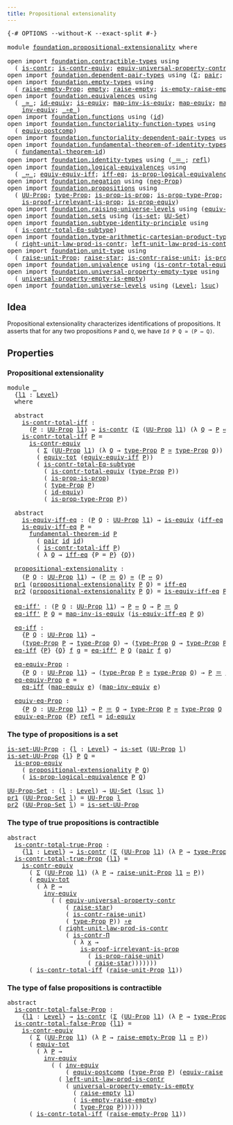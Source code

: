 ```yaml
---
title: Propositional extensionality
---
```


<pre class="Agda"><a id="54" class="Symbol">{-#</a> <a id="58" class="Keyword">OPTIONS</a> <a id="66" class="Pragma">--without-K</a> <a id="78" class="Pragma">--exact-split</a> <a id="92" class="Symbol">#-}</a>

<a id="97" class="Keyword">module</a> <a id="104" href="foundation.propositional-extensionality.html" class="Module">foundation.propositional-extensionality</a> <a id="144" class="Keyword">where</a>

<a id="151" class="Keyword">open</a> <a id="156" class="Keyword">import</a> <a id="163" href="foundation.contractible-types.html" class="Module">foundation.contractible-types</a> <a id="193" class="Keyword">using</a>
  <a id="201" class="Symbol">(</a> <a id="203" href="foundation-core.contractible-types.html#1006" class="Function">is-contr</a><a id="211" class="Symbol">;</a> <a id="213" href="foundation-core.contractible-types.html#3304" class="Function">is-contr-equiv</a><a id="227" class="Symbol">;</a> <a id="229" href="foundation.contractible-types.html#5565" class="Function">equiv-universal-property-contr</a><a id="259" class="Symbol">;</a> <a id="261" href="foundation-core.contractible-types.html#6898" class="Function">is-contr-Π</a><a id="271" class="Symbol">)</a>
<a id="273" class="Keyword">open</a> <a id="278" class="Keyword">import</a> <a id="285" href="foundation.dependent-pair-types.html" class="Module">foundation.dependent-pair-types</a> <a id="317" class="Keyword">using</a> <a id="323" class="Symbol">(</a><a id="324" href="foundation-core.dependent-pair-types.html#515" class="Record">Σ</a><a id="325" class="Symbol">;</a> <a id="327" href="foundation-core.dependent-pair-types.html#588" class="InductiveConstructor">pair</a><a id="331" class="Symbol">;</a> <a id="333" href="foundation-core.dependent-pair-types.html#605" class="Field">pr1</a><a id="336" class="Symbol">;</a> <a id="338" href="foundation-core.dependent-pair-types.html#617" class="Field">pr2</a><a id="341" class="Symbol">)</a>
<a id="343" class="Keyword">open</a> <a id="348" class="Keyword">import</a> <a id="355" href="foundation.empty-types.html" class="Module">foundation.empty-types</a> <a id="378" class="Keyword">using</a>
  <a id="386" class="Symbol">(</a> <a id="388" href="foundation.empty-types.html#3273" class="Function">raise-empty-Prop</a><a id="404" class="Symbol">;</a> <a id="406" href="foundation-core.empty-types.html#1057" class="Datatype">empty</a><a id="411" class="Symbol">;</a> <a id="413" href="foundation.empty-types.html#1462" class="Function">raise-empty</a><a id="424" class="Symbol">;</a> <a id="426" href="foundation.empty-types.html#3423" class="Function">is-empty-raise-empty</a><a id="446" class="Symbol">)</a>
<a id="448" class="Keyword">open</a> <a id="453" class="Keyword">import</a> <a id="460" href="foundation.equivalences.html" class="Module">foundation.equivalences</a> <a id="484" class="Keyword">using</a>
  <a id="492" class="Symbol">(</a> <a id="494" href="foundation-core.equivalences.html#1621" class="Function Operator">_≃_</a><a id="497" class="Symbol">;</a> <a id="499" href="foundation-core.equivalences.html#2494" class="Function">id-equiv</a><a id="507" class="Symbol">;</a> <a id="509" href="foundation-core.equivalences.html#1556" class="Function">is-equiv</a><a id="517" class="Symbol">;</a> <a id="519" href="foundation-core.equivalences.html#4187" class="Function">map-inv-is-equiv</a><a id="535" class="Symbol">;</a> <a id="537" href="foundation-core.equivalences.html#1821" class="Function">map-equiv</a><a id="546" class="Symbol">;</a> <a id="548" href="foundation-core.equivalences.html#5036" class="Function">map-inv-equiv</a><a id="561" class="Symbol">;</a>
    <a id="567" href="foundation-core.equivalences.html#5721" class="Function">inv-equiv</a><a id="576" class="Symbol">;</a> <a id="578" href="foundation-core.equivalences.html#7869" class="Function Operator">_∘e_</a><a id="582" class="Symbol">)</a>
<a id="584" class="Keyword">open</a> <a id="589" class="Keyword">import</a> <a id="596" href="foundation.functions.html" class="Module">foundation.functions</a> <a id="617" class="Keyword">using</a> <a id="623" class="Symbol">(</a><a id="624" href="foundation-core.functions.html#322" class="Function">id</a><a id="626" class="Symbol">)</a>
<a id="628" class="Keyword">open</a> <a id="633" class="Keyword">import</a> <a id="640" href="foundation.functoriality-function-types.html" class="Module">foundation.functoriality-function-types</a> <a id="680" class="Keyword">using</a>
  <a id="688" class="Symbol">(</a> <a id="690" href="foundation-core.functoriality-function-types.html#3125" class="Function">equiv-postcomp</a><a id="704" class="Symbol">)</a>
<a id="706" class="Keyword">open</a> <a id="711" class="Keyword">import</a> <a id="718" href="foundation.functoriality-dependent-pair-types.html" class="Module">foundation.functoriality-dependent-pair-types</a> <a id="764" class="Keyword">using</a> <a id="770" class="Symbol">(</a><a id="771" href="foundation-core.functoriality-dependent-pair-types.html#6817" class="Function">equiv-tot</a><a id="780" class="Symbol">)</a>
<a id="782" class="Keyword">open</a> <a id="787" class="Keyword">import</a> <a id="794" href="foundation.fundamental-theorem-of-identity-types.html" class="Module">foundation.fundamental-theorem-of-identity-types</a> <a id="843" class="Keyword">using</a>
  <a id="851" class="Symbol">(</a> <a id="853" href="foundation-core.fundamental-theorem-of-identity-types.html#1904" class="Function">fundamental-theorem-id</a><a id="875" class="Symbol">)</a>
<a id="877" class="Keyword">open</a> <a id="882" class="Keyword">import</a> <a id="889" href="foundation.identity-types.html" class="Module">foundation.identity-types</a> <a id="915" class="Keyword">using</a> <a id="921" class="Symbol">(</a><a id="922" href="foundation-core.identity-types.html#1865" class="Function Operator">_＝_</a><a id="925" class="Symbol">;</a> <a id="927" href="foundation-core.identity-types.html#1820" class="InductiveConstructor">refl</a><a id="931" class="Symbol">)</a>
<a id="933" class="Keyword">open</a> <a id="938" class="Keyword">import</a> <a id="945" href="foundation.logical-equivalences.html" class="Module">foundation.logical-equivalences</a> <a id="977" class="Keyword">using</a>
  <a id="985" class="Symbol">(</a> <a id="987" href="foundation-core.logical-equivalences.html#1038" class="Function Operator">_⇔_</a><a id="990" class="Symbol">;</a> <a id="992" href="foundation.logical-equivalences.html#1547" class="Function">equiv-equiv-iff</a><a id="1007" class="Symbol">;</a> <a id="1009" href="foundation.logical-equivalences.html#762" class="Function">iff-eq</a><a id="1015" class="Symbol">;</a> <a id="1017" href="foundation.logical-equivalences.html#1842" class="Function">is-prop-logical-equivalence</a><a id="1044" class="Symbol">)</a>
<a id="1046" class="Keyword">open</a> <a id="1051" class="Keyword">import</a> <a id="1058" href="foundation.negation.html" class="Module">foundation.negation</a> <a id="1078" class="Keyword">using</a> <a id="1084" class="Symbol">(</a><a id="1085" href="foundation.negation.html#1170" class="Function">neg-Prop</a><a id="1093" class="Symbol">)</a>
<a id="1095" class="Keyword">open</a> <a id="1100" class="Keyword">import</a> <a id="1107" href="foundation.propositions.html" class="Module">foundation.propositions</a> <a id="1131" class="Keyword">using</a>
  <a id="1139" class="Symbol">(</a> <a id="1141" href="foundation-core.propositions.html#1393" class="Function">UU-Prop</a><a id="1148" class="Symbol">;</a> <a id="1150" href="foundation-core.propositions.html#1495" class="Function">type-Prop</a><a id="1159" class="Symbol">;</a> <a id="1161" href="foundation-core.propositions.html#10911" class="Function">is-prop-is-prop</a><a id="1176" class="Symbol">;</a> <a id="1178" href="foundation-core.propositions.html#1562" class="Function">is-prop-type-Prop</a><a id="1195" class="Symbol">;</a>
    <a id="1201" href="foundation-core.propositions.html#3047" class="Function">is-proof-irrelevant-is-prop</a><a id="1228" class="Symbol">;</a> <a id="1230" href="foundation-core.propositions.html#4526" class="Function">is-prop-equiv</a><a id="1243" class="Symbol">)</a>
<a id="1245" class="Keyword">open</a> <a id="1250" class="Keyword">import</a> <a id="1257" href="foundation.raising-universe-levels.html" class="Module">foundation.raising-universe-levels</a> <a id="1292" class="Keyword">using</a> <a id="1298" class="Symbol">(</a><a id="1299" href="foundation.raising-universe-levels.html#1550" class="Function">equiv-raise</a><a id="1310" class="Symbol">)</a>
<a id="1312" class="Keyword">open</a> <a id="1317" class="Keyword">import</a> <a id="1324" href="foundation.sets.html" class="Module">foundation.sets</a> <a id="1340" class="Keyword">using</a> <a id="1346" class="Symbol">(</a><a id="1347" href="foundation-core.sets.html#1113" class="Function">is-set</a><a id="1353" class="Symbol">;</a> <a id="1355" href="foundation-core.sets.html#1190" class="Function">UU-Set</a><a id="1361" class="Symbol">)</a>
<a id="1363" class="Keyword">open</a> <a id="1368" class="Keyword">import</a> <a id="1375" href="foundation.subtype-identity-principle.html" class="Module">foundation.subtype-identity-principle</a> <a id="1413" class="Keyword">using</a>
  <a id="1421" class="Symbol">(</a> <a id="1423" href="foundation-core.subtype-identity-principle.html#1586" class="Function">is-contr-total-Eq-subtype</a><a id="1448" class="Symbol">)</a>
<a id="1450" class="Keyword">open</a> <a id="1455" class="Keyword">import</a> <a id="1462" href="foundation.type-arithmetic-cartesian-product-types.html" class="Module">foundation.type-arithmetic-cartesian-product-types</a> <a id="1513" class="Keyword">using</a>
  <a id="1521" class="Symbol">(</a> <a id="1523" href="foundation-core.type-arithmetic-cartesian-product-types.html#3207" class="Function">right-unit-law-prod-is-contr</a><a id="1551" class="Symbol">;</a> <a id="1553" href="foundation-core.type-arithmetic-cartesian-product-types.html#3416" class="Function">left-unit-law-prod-is-contr</a><a id="1580" class="Symbol">)</a>
<a id="1582" class="Keyword">open</a> <a id="1587" class="Keyword">import</a> <a id="1594" href="foundation.unit-type.html" class="Module">foundation.unit-type</a> <a id="1615" class="Keyword">using</a>
  <a id="1623" class="Symbol">(</a> <a id="1625" href="foundation.unit-type.html#3602" class="Function">raise-unit-Prop</a><a id="1640" class="Symbol">;</a> <a id="1642" href="foundation.unit-type.html#1788" class="Function">raise-star</a><a id="1652" class="Symbol">;</a> <a id="1654" href="foundation.unit-type.html#3287" class="Function">is-contr-raise-unit</a><a id="1673" class="Symbol">;</a> <a id="1675" href="foundation.unit-type.html#3455" class="Function">is-prop-raise-unit</a><a id="1693" class="Symbol">)</a>
<a id="1695" class="Keyword">open</a> <a id="1700" class="Keyword">import</a> <a id="1707" href="foundation.univalence.html" class="Module">foundation.univalence</a> <a id="1729" class="Keyword">using</a> <a id="1735" class="Symbol">(</a><a id="1736" href="foundation.univalence.html#1546" class="Function">is-contr-total-equiv</a><a id="1756" class="Symbol">)</a>
<a id="1758" class="Keyword">open</a> <a id="1763" class="Keyword">import</a> <a id="1770" href="foundation.universal-property-empty-type.html" class="Module">foundation.universal-property-empty-type</a> <a id="1811" class="Keyword">using</a>
  <a id="1819" class="Symbol">(</a> <a id="1821" href="foundation.universal-property-empty-type.html#2007" class="Function">universal-property-empty-is-empty</a><a id="1854" class="Symbol">)</a>
<a id="1856" class="Keyword">open</a> <a id="1861" class="Keyword">import</a> <a id="1868" href="foundation.universe-levels.html" class="Module">foundation.universe-levels</a> <a id="1895" class="Keyword">using</a> <a id="1901" class="Symbol">(</a><a id="1902" href="Agda.Primitive.html#597" class="Postulate">Level</a><a id="1907" class="Symbol">;</a> <a id="1909" href="Agda.Primitive.html#780" class="Primitive">lsuc</a><a id="1913" class="Symbol">)</a>
</pre>
## Idea

Propositional extensionality characterizes identifications of propositions. It asserts that for any two propositions `P` and `Q`, we have `Id P Q ≃ (P ⇔ Q)`.

## Properties

### Propositional extensionality

<pre class="Agda"><a id="2145" class="Keyword">module</a> <a id="2152" href="foundation.propositional-extensionality.html#2152" class="Module">_</a>
  <a id="2156" class="Symbol">{</a><a id="2157" href="foundation.propositional-extensionality.html#2157" class="Bound">l1</a> <a id="2160" class="Symbol">:</a> <a id="2162" href="Agda.Primitive.html#597" class="Postulate">Level</a><a id="2167" class="Symbol">}</a>
  <a id="2171" class="Keyword">where</a>
  
  <a id="2182" class="Keyword">abstract</a>
    <a id="2195" href="foundation.propositional-extensionality.html#2195" class="Function">is-contr-total-iff</a> <a id="2214" class="Symbol">:</a>
      <a id="2222" class="Symbol">(</a><a id="2223" href="foundation.propositional-extensionality.html#2223" class="Bound">P</a> <a id="2225" class="Symbol">:</a> <a id="2227" href="foundation-core.propositions.html#1393" class="Function">UU-Prop</a> <a id="2235" href="foundation.propositional-extensionality.html#2157" class="Bound">l1</a><a id="2237" class="Symbol">)</a> <a id="2239" class="Symbol">→</a> <a id="2241" href="foundation-core.contractible-types.html#1006" class="Function">is-contr</a> <a id="2250" class="Symbol">(</a><a id="2251" href="foundation-core.dependent-pair-types.html#515" class="Record">Σ</a> <a id="2253" class="Symbol">(</a><a id="2254" href="foundation-core.propositions.html#1393" class="Function">UU-Prop</a> <a id="2262" href="foundation.propositional-extensionality.html#2157" class="Bound">l1</a><a id="2264" class="Symbol">)</a> <a id="2266" class="Symbol">(λ</a> <a id="2269" href="foundation.propositional-extensionality.html#2269" class="Bound">Q</a> <a id="2271" class="Symbol">→</a> <a id="2273" href="foundation.propositional-extensionality.html#2223" class="Bound">P</a> <a id="2275" href="foundation-core.logical-equivalences.html#1038" class="Function Operator">⇔</a> <a id="2277" href="foundation.propositional-extensionality.html#2269" class="Bound">Q</a><a id="2278" class="Symbol">))</a>
    <a id="2285" href="foundation.propositional-extensionality.html#2195" class="Function">is-contr-total-iff</a> <a id="2304" href="foundation.propositional-extensionality.html#2304" class="Bound">P</a> <a id="2306" class="Symbol">=</a>
      <a id="2314" href="foundation-core.contractible-types.html#3304" class="Function">is-contr-equiv</a>
        <a id="2337" class="Symbol">(</a> <a id="2339" href="foundation-core.dependent-pair-types.html#515" class="Record">Σ</a> <a id="2341" class="Symbol">(</a><a id="2342" href="foundation-core.propositions.html#1393" class="Function">UU-Prop</a> <a id="2350" href="foundation.propositional-extensionality.html#2157" class="Bound">l1</a><a id="2352" class="Symbol">)</a> <a id="2354" class="Symbol">(λ</a> <a id="2357" href="foundation.propositional-extensionality.html#2357" class="Bound">Q</a> <a id="2359" class="Symbol">→</a> <a id="2361" href="foundation-core.propositions.html#1495" class="Function">type-Prop</a> <a id="2371" href="foundation.propositional-extensionality.html#2304" class="Bound">P</a> <a id="2373" href="foundation-core.equivalences.html#1621" class="Function Operator">≃</a> <a id="2375" href="foundation-core.propositions.html#1495" class="Function">type-Prop</a> <a id="2385" href="foundation.propositional-extensionality.html#2357" class="Bound">Q</a><a id="2386" class="Symbol">))</a>
        <a id="2397" class="Symbol">(</a> <a id="2399" href="foundation-core.functoriality-dependent-pair-types.html#6817" class="Function">equiv-tot</a> <a id="2409" class="Symbol">(</a><a id="2410" href="foundation.logical-equivalences.html#1547" class="Function">equiv-equiv-iff</a> <a id="2426" href="foundation.propositional-extensionality.html#2304" class="Bound">P</a><a id="2427" class="Symbol">))</a>
        <a id="2438" class="Symbol">(</a> <a id="2440" href="foundation-core.subtype-identity-principle.html#1586" class="Function">is-contr-total-Eq-subtype</a>
          <a id="2476" class="Symbol">(</a> <a id="2478" href="foundation.univalence.html#1546" class="Function">is-contr-total-equiv</a> <a id="2499" class="Symbol">(</a><a id="2500" href="foundation-core.propositions.html#1495" class="Function">type-Prop</a> <a id="2510" href="foundation.propositional-extensionality.html#2304" class="Bound">P</a><a id="2511" class="Symbol">))</a>
          <a id="2524" class="Symbol">(</a> <a id="2526" href="foundation-core.propositions.html#10911" class="Function">is-prop-is-prop</a><a id="2541" class="Symbol">)</a>
          <a id="2553" class="Symbol">(</a> <a id="2555" href="foundation-core.propositions.html#1495" class="Function">type-Prop</a> <a id="2565" href="foundation.propositional-extensionality.html#2304" class="Bound">P</a><a id="2566" class="Symbol">)</a>
          <a id="2578" class="Symbol">(</a> <a id="2580" href="foundation-core.equivalences.html#2494" class="Function">id-equiv</a><a id="2588" class="Symbol">)</a>
          <a id="2600" class="Symbol">(</a> <a id="2602" href="foundation-core.propositions.html#1562" class="Function">is-prop-type-Prop</a> <a id="2620" href="foundation.propositional-extensionality.html#2304" class="Bound">P</a><a id="2621" class="Symbol">))</a>

  <a id="2627" class="Keyword">abstract</a>
    <a id="2640" href="foundation.propositional-extensionality.html#2640" class="Function">is-equiv-iff-eq</a> <a id="2656" class="Symbol">:</a> <a id="2658" class="Symbol">(</a><a id="2659" href="foundation.propositional-extensionality.html#2659" class="Bound">P</a> <a id="2661" href="foundation.propositional-extensionality.html#2661" class="Bound">Q</a> <a id="2663" class="Symbol">:</a> <a id="2665" href="foundation-core.propositions.html#1393" class="Function">UU-Prop</a> <a id="2673" href="foundation.propositional-extensionality.html#2157" class="Bound">l1</a><a id="2675" class="Symbol">)</a> <a id="2677" class="Symbol">→</a> <a id="2679" href="foundation-core.equivalences.html#1556" class="Function">is-equiv</a> <a id="2688" class="Symbol">(</a><a id="2689" href="foundation.logical-equivalences.html#762" class="Function">iff-eq</a> <a id="2696" class="Symbol">{</a><a id="2697" href="foundation.propositional-extensionality.html#2157" class="Bound">l1</a><a id="2699" class="Symbol">}</a> <a id="2701" class="Symbol">{</a><a id="2702" href="foundation.propositional-extensionality.html#2659" class="Bound">P</a><a id="2703" class="Symbol">}</a> <a id="2705" class="Symbol">{</a><a id="2706" href="foundation.propositional-extensionality.html#2661" class="Bound">Q</a><a id="2707" class="Symbol">})</a>
    <a id="2714" href="foundation.propositional-extensionality.html#2640" class="Function">is-equiv-iff-eq</a> <a id="2730" href="foundation.propositional-extensionality.html#2730" class="Bound">P</a> <a id="2732" class="Symbol">=</a>
      <a id="2740" href="foundation-core.fundamental-theorem-of-identity-types.html#1904" class="Function">fundamental-theorem-id</a> <a id="2763" href="foundation.propositional-extensionality.html#2730" class="Bound">P</a>
        <a id="2773" class="Symbol">(</a> <a id="2775" href="foundation-core.dependent-pair-types.html#588" class="InductiveConstructor">pair</a> <a id="2780" href="foundation-core.functions.html#322" class="Function">id</a> <a id="2783" href="foundation-core.functions.html#322" class="Function">id</a><a id="2785" class="Symbol">)</a>
        <a id="2795" class="Symbol">(</a> <a id="2797" href="foundation.propositional-extensionality.html#2195" class="Function">is-contr-total-iff</a> <a id="2816" href="foundation.propositional-extensionality.html#2730" class="Bound">P</a><a id="2817" class="Symbol">)</a>
        <a id="2827" class="Symbol">(</a> <a id="2829" class="Symbol">λ</a> <a id="2831" href="foundation.propositional-extensionality.html#2831" class="Bound">Q</a> <a id="2833" class="Symbol">→</a> <a id="2835" href="foundation.logical-equivalences.html#762" class="Function">iff-eq</a> <a id="2842" class="Symbol">{</a><a id="2843" class="Argument">P</a> <a id="2845" class="Symbol">=</a> <a id="2847" href="foundation.propositional-extensionality.html#2730" class="Bound">P</a><a id="2848" class="Symbol">}</a> <a id="2850" class="Symbol">{</a><a id="2851" href="foundation.propositional-extensionality.html#2831" class="Bound">Q</a><a id="2852" class="Symbol">})</a>

  <a id="2858" href="foundation.propositional-extensionality.html#2858" class="Function">propositional-extensionality</a> <a id="2887" class="Symbol">:</a>
    <a id="2893" class="Symbol">(</a><a id="2894" href="foundation.propositional-extensionality.html#2894" class="Bound">P</a> <a id="2896" href="foundation.propositional-extensionality.html#2896" class="Bound">Q</a> <a id="2898" class="Symbol">:</a> <a id="2900" href="foundation-core.propositions.html#1393" class="Function">UU-Prop</a> <a id="2908" href="foundation.propositional-extensionality.html#2157" class="Bound">l1</a><a id="2910" class="Symbol">)</a> <a id="2912" class="Symbol">→</a> <a id="2914" class="Symbol">(</a><a id="2915" href="foundation.propositional-extensionality.html#2894" class="Bound">P</a> <a id="2917" href="foundation-core.identity-types.html#1865" class="Function Operator">＝</a> <a id="2919" href="foundation.propositional-extensionality.html#2896" class="Bound">Q</a><a id="2920" class="Symbol">)</a> <a id="2922" href="foundation-core.equivalences.html#1621" class="Function Operator">≃</a> <a id="2924" class="Symbol">(</a><a id="2925" href="foundation.propositional-extensionality.html#2894" class="Bound">P</a> <a id="2927" href="foundation-core.logical-equivalences.html#1038" class="Function Operator">⇔</a> <a id="2929" href="foundation.propositional-extensionality.html#2896" class="Bound">Q</a><a id="2930" class="Symbol">)</a>
  <a id="2934" href="foundation-core.dependent-pair-types.html#605" class="Field">pr1</a> <a id="2938" class="Symbol">(</a><a id="2939" href="foundation.propositional-extensionality.html#2858" class="Function">propositional-extensionality</a> <a id="2968" href="foundation.propositional-extensionality.html#2968" class="Bound">P</a> <a id="2970" href="foundation.propositional-extensionality.html#2970" class="Bound">Q</a><a id="2971" class="Symbol">)</a> <a id="2973" class="Symbol">=</a> <a id="2975" href="foundation.logical-equivalences.html#762" class="Function">iff-eq</a>
  <a id="2984" href="foundation-core.dependent-pair-types.html#617" class="Field">pr2</a> <a id="2988" class="Symbol">(</a><a id="2989" href="foundation.propositional-extensionality.html#2858" class="Function">propositional-extensionality</a> <a id="3018" href="foundation.propositional-extensionality.html#3018" class="Bound">P</a> <a id="3020" href="foundation.propositional-extensionality.html#3020" class="Bound">Q</a><a id="3021" class="Symbol">)</a> <a id="3023" class="Symbol">=</a> <a id="3025" href="foundation.propositional-extensionality.html#2640" class="Function">is-equiv-iff-eq</a> <a id="3041" href="foundation.propositional-extensionality.html#3018" class="Bound">P</a> <a id="3043" href="foundation.propositional-extensionality.html#3020" class="Bound">Q</a>

  <a id="3048" href="foundation.propositional-extensionality.html#3048" class="Function">eq-iff&#39;</a> <a id="3056" class="Symbol">:</a> <a id="3058" class="Symbol">(</a><a id="3059" href="foundation.propositional-extensionality.html#3059" class="Bound">P</a> <a id="3061" href="foundation.propositional-extensionality.html#3061" class="Bound">Q</a> <a id="3063" class="Symbol">:</a> <a id="3065" href="foundation-core.propositions.html#1393" class="Function">UU-Prop</a> <a id="3073" href="foundation.propositional-extensionality.html#2157" class="Bound">l1</a><a id="3075" class="Symbol">)</a> <a id="3077" class="Symbol">→</a> <a id="3079" href="foundation.propositional-extensionality.html#3059" class="Bound">P</a> <a id="3081" href="foundation-core.logical-equivalences.html#1038" class="Function Operator">⇔</a> <a id="3083" href="foundation.propositional-extensionality.html#3061" class="Bound">Q</a> <a id="3085" class="Symbol">→</a> <a id="3087" href="foundation.propositional-extensionality.html#3059" class="Bound">P</a> <a id="3089" href="foundation-core.identity-types.html#1865" class="Function Operator">＝</a> <a id="3091" href="foundation.propositional-extensionality.html#3061" class="Bound">Q</a>
  <a id="3095" href="foundation.propositional-extensionality.html#3048" class="Function">eq-iff&#39;</a> <a id="3103" href="foundation.propositional-extensionality.html#3103" class="Bound">P</a> <a id="3105" href="foundation.propositional-extensionality.html#3105" class="Bound">Q</a> <a id="3107" class="Symbol">=</a> <a id="3109" href="foundation-core.equivalences.html#4187" class="Function">map-inv-is-equiv</a> <a id="3126" class="Symbol">(</a><a id="3127" href="foundation.propositional-extensionality.html#2640" class="Function">is-equiv-iff-eq</a> <a id="3143" href="foundation.propositional-extensionality.html#3103" class="Bound">P</a> <a id="3145" href="foundation.propositional-extensionality.html#3105" class="Bound">Q</a><a id="3146" class="Symbol">)</a>

  <a id="3151" href="foundation.propositional-extensionality.html#3151" class="Function">eq-iff</a> <a id="3158" class="Symbol">:</a>
    <a id="3164" class="Symbol">{</a><a id="3165" href="foundation.propositional-extensionality.html#3165" class="Bound">P</a> <a id="3167" href="foundation.propositional-extensionality.html#3167" class="Bound">Q</a> <a id="3169" class="Symbol">:</a> <a id="3171" href="foundation-core.propositions.html#1393" class="Function">UU-Prop</a> <a id="3179" href="foundation.propositional-extensionality.html#2157" class="Bound">l1</a><a id="3181" class="Symbol">}</a> <a id="3183" class="Symbol">→</a>
    <a id="3189" class="Symbol">(</a><a id="3190" href="foundation-core.propositions.html#1495" class="Function">type-Prop</a> <a id="3200" href="foundation.propositional-extensionality.html#3165" class="Bound">P</a> <a id="3202" class="Symbol">→</a> <a id="3204" href="foundation-core.propositions.html#1495" class="Function">type-Prop</a> <a id="3214" href="foundation.propositional-extensionality.html#3167" class="Bound">Q</a><a id="3215" class="Symbol">)</a> <a id="3217" class="Symbol">→</a> <a id="3219" class="Symbol">(</a><a id="3220" href="foundation-core.propositions.html#1495" class="Function">type-Prop</a> <a id="3230" href="foundation.propositional-extensionality.html#3167" class="Bound">Q</a> <a id="3232" class="Symbol">→</a> <a id="3234" href="foundation-core.propositions.html#1495" class="Function">type-Prop</a> <a id="3244" href="foundation.propositional-extensionality.html#3165" class="Bound">P</a><a id="3245" class="Symbol">)</a> <a id="3247" class="Symbol">→</a> <a id="3249" href="foundation.propositional-extensionality.html#3165" class="Bound">P</a> <a id="3251" href="foundation-core.identity-types.html#1865" class="Function Operator">＝</a> <a id="3253" href="foundation.propositional-extensionality.html#3167" class="Bound">Q</a>
  <a id="3257" href="foundation.propositional-extensionality.html#3151" class="Function">eq-iff</a> <a id="3264" class="Symbol">{</a><a id="3265" href="foundation.propositional-extensionality.html#3265" class="Bound">P</a><a id="3266" class="Symbol">}</a> <a id="3268" class="Symbol">{</a><a id="3269" href="foundation.propositional-extensionality.html#3269" class="Bound">Q</a><a id="3270" class="Symbol">}</a> <a id="3272" href="foundation.propositional-extensionality.html#3272" class="Bound">f</a> <a id="3274" href="foundation.propositional-extensionality.html#3274" class="Bound">g</a> <a id="3276" class="Symbol">=</a> <a id="3278" href="foundation.propositional-extensionality.html#3048" class="Function">eq-iff&#39;</a> <a id="3286" href="foundation.propositional-extensionality.html#3265" class="Bound">P</a> <a id="3288" href="foundation.propositional-extensionality.html#3269" class="Bound">Q</a> <a id="3290" class="Symbol">(</a><a id="3291" href="foundation-core.dependent-pair-types.html#588" class="InductiveConstructor">pair</a> <a id="3296" href="foundation.propositional-extensionality.html#3272" class="Bound">f</a> <a id="3298" href="foundation.propositional-extensionality.html#3274" class="Bound">g</a><a id="3299" class="Symbol">)</a>

  <a id="3304" href="foundation.propositional-extensionality.html#3304" class="Function">eq-equiv-Prop</a> <a id="3318" class="Symbol">:</a>
    <a id="3324" class="Symbol">{</a><a id="3325" href="foundation.propositional-extensionality.html#3325" class="Bound">P</a> <a id="3327" href="foundation.propositional-extensionality.html#3327" class="Bound">Q</a> <a id="3329" class="Symbol">:</a> <a id="3331" href="foundation-core.propositions.html#1393" class="Function">UU-Prop</a> <a id="3339" href="foundation.propositional-extensionality.html#2157" class="Bound">l1</a><a id="3341" class="Symbol">}</a> <a id="3343" class="Symbol">→</a> <a id="3345" class="Symbol">(</a><a id="3346" href="foundation-core.propositions.html#1495" class="Function">type-Prop</a> <a id="3356" href="foundation.propositional-extensionality.html#3325" class="Bound">P</a> <a id="3358" href="foundation-core.equivalences.html#1621" class="Function Operator">≃</a> <a id="3360" href="foundation-core.propositions.html#1495" class="Function">type-Prop</a> <a id="3370" href="foundation.propositional-extensionality.html#3327" class="Bound">Q</a><a id="3371" class="Symbol">)</a> <a id="3373" class="Symbol">→</a> <a id="3375" href="foundation.propositional-extensionality.html#3325" class="Bound">P</a> <a id="3377" href="foundation-core.identity-types.html#1865" class="Function Operator">＝</a> <a id="3379" href="foundation.propositional-extensionality.html#3327" class="Bound">Q</a>
  <a id="3383" href="foundation.propositional-extensionality.html#3304" class="Function">eq-equiv-Prop</a> <a id="3397" href="foundation.propositional-extensionality.html#3397" class="Bound">e</a> <a id="3399" class="Symbol">=</a>
    <a id="3405" href="foundation.propositional-extensionality.html#3151" class="Function">eq-iff</a> <a id="3412" class="Symbol">(</a><a id="3413" href="foundation-core.equivalences.html#1821" class="Function">map-equiv</a> <a id="3423" href="foundation.propositional-extensionality.html#3397" class="Bound">e</a><a id="3424" class="Symbol">)</a> <a id="3426" class="Symbol">(</a><a id="3427" href="foundation-core.equivalences.html#5036" class="Function">map-inv-equiv</a> <a id="3441" href="foundation.propositional-extensionality.html#3397" class="Bound">e</a><a id="3442" class="Symbol">)</a>

  <a id="3447" href="foundation.propositional-extensionality.html#3447" class="Function">equiv-eq-Prop</a> <a id="3461" class="Symbol">:</a>
    <a id="3467" class="Symbol">{</a><a id="3468" href="foundation.propositional-extensionality.html#3468" class="Bound">P</a> <a id="3470" href="foundation.propositional-extensionality.html#3470" class="Bound">Q</a> <a id="3472" class="Symbol">:</a> <a id="3474" href="foundation-core.propositions.html#1393" class="Function">UU-Prop</a> <a id="3482" href="foundation.propositional-extensionality.html#2157" class="Bound">l1</a><a id="3484" class="Symbol">}</a> <a id="3486" class="Symbol">→</a> <a id="3488" href="foundation.propositional-extensionality.html#3468" class="Bound">P</a> <a id="3490" href="foundation-core.identity-types.html#1865" class="Function Operator">＝</a> <a id="3492" href="foundation.propositional-extensionality.html#3470" class="Bound">Q</a> <a id="3494" class="Symbol">→</a> <a id="3496" href="foundation-core.propositions.html#1495" class="Function">type-Prop</a> <a id="3506" href="foundation.propositional-extensionality.html#3468" class="Bound">P</a> <a id="3508" href="foundation-core.equivalences.html#1621" class="Function Operator">≃</a> <a id="3510" href="foundation-core.propositions.html#1495" class="Function">type-Prop</a> <a id="3520" href="foundation.propositional-extensionality.html#3470" class="Bound">Q</a>
  <a id="3524" href="foundation.propositional-extensionality.html#3447" class="Function">equiv-eq-Prop</a> <a id="3538" class="Symbol">{</a><a id="3539" href="foundation.propositional-extensionality.html#3539" class="Bound">P</a><a id="3540" class="Symbol">}</a> <a id="3542" href="foundation-core.identity-types.html#1820" class="InductiveConstructor">refl</a> <a id="3547" class="Symbol">=</a> <a id="3549" href="foundation-core.equivalences.html#2494" class="Function">id-equiv</a>
</pre>
### The type of propositions is a set

<pre class="Agda"><a id="is-set-UU-Prop"></a><a id="3610" href="foundation.propositional-extensionality.html#3610" class="Function">is-set-UU-Prop</a> <a id="3625" class="Symbol">:</a> <a id="3627" class="Symbol">{</a><a id="3628" href="foundation.propositional-extensionality.html#3628" class="Bound">l</a> <a id="3630" class="Symbol">:</a> <a id="3632" href="Agda.Primitive.html#597" class="Postulate">Level</a><a id="3637" class="Symbol">}</a> <a id="3639" class="Symbol">→</a> <a id="3641" href="foundation-core.sets.html#1113" class="Function">is-set</a> <a id="3648" class="Symbol">(</a><a id="3649" href="foundation-core.propositions.html#1393" class="Function">UU-Prop</a> <a id="3657" href="foundation.propositional-extensionality.html#3628" class="Bound">l</a><a id="3658" class="Symbol">)</a>
<a id="3660" href="foundation.propositional-extensionality.html#3610" class="Function">is-set-UU-Prop</a> <a id="3675" class="Symbol">{</a><a id="3676" href="foundation.propositional-extensionality.html#3676" class="Bound">l</a><a id="3677" class="Symbol">}</a> <a id="3679" href="foundation.propositional-extensionality.html#3679" class="Bound">P</a> <a id="3681" href="foundation.propositional-extensionality.html#3681" class="Bound">Q</a> <a id="3683" class="Symbol">=</a>
  <a id="3687" href="foundation-core.propositions.html#4526" class="Function">is-prop-equiv</a>
    <a id="3705" class="Symbol">(</a> <a id="3707" href="foundation.propositional-extensionality.html#2858" class="Function">propositional-extensionality</a> <a id="3736" href="foundation.propositional-extensionality.html#3679" class="Bound">P</a> <a id="3738" href="foundation.propositional-extensionality.html#3681" class="Bound">Q</a><a id="3739" class="Symbol">)</a>
    <a id="3745" class="Symbol">(</a> <a id="3747" href="foundation.logical-equivalences.html#1842" class="Function">is-prop-logical-equivalence</a> <a id="3775" href="foundation.propositional-extensionality.html#3679" class="Bound">P</a> <a id="3777" href="foundation.propositional-extensionality.html#3681" class="Bound">Q</a><a id="3778" class="Symbol">)</a>

<a id="UU-Prop-Set"></a><a id="3781" href="foundation.propositional-extensionality.html#3781" class="Function">UU-Prop-Set</a> <a id="3793" class="Symbol">:</a> <a id="3795" class="Symbol">(</a><a id="3796" href="foundation.propositional-extensionality.html#3796" class="Bound">l</a> <a id="3798" class="Symbol">:</a> <a id="3800" href="Agda.Primitive.html#597" class="Postulate">Level</a><a id="3805" class="Symbol">)</a> <a id="3807" class="Symbol">→</a> <a id="3809" href="foundation-core.sets.html#1190" class="Function">UU-Set</a> <a id="3816" class="Symbol">(</a><a id="3817" href="Agda.Primitive.html#780" class="Primitive">lsuc</a> <a id="3822" href="foundation.propositional-extensionality.html#3796" class="Bound">l</a><a id="3823" class="Symbol">)</a>
<a id="3825" href="foundation-core.dependent-pair-types.html#605" class="Field">pr1</a> <a id="3829" class="Symbol">(</a><a id="3830" href="foundation.propositional-extensionality.html#3781" class="Function">UU-Prop-Set</a> <a id="3842" href="foundation.propositional-extensionality.html#3842" class="Bound">l</a><a id="3843" class="Symbol">)</a> <a id="3845" class="Symbol">=</a> <a id="3847" href="foundation-core.propositions.html#1393" class="Function">UU-Prop</a> <a id="3855" href="foundation.propositional-extensionality.html#3842" class="Bound">l</a>
<a id="3857" href="foundation-core.dependent-pair-types.html#617" class="Field">pr2</a> <a id="3861" class="Symbol">(</a><a id="3862" href="foundation.propositional-extensionality.html#3781" class="Function">UU-Prop-Set</a> <a id="3874" href="foundation.propositional-extensionality.html#3874" class="Bound">l</a><a id="3875" class="Symbol">)</a> <a id="3877" class="Symbol">=</a> <a id="3879" href="foundation.propositional-extensionality.html#3610" class="Function">is-set-UU-Prop</a>
</pre>
### The type of true propositions is contractible

<pre class="Agda"><a id="3958" class="Keyword">abstract</a>
  <a id="is-contr-total-true-Prop"></a><a id="3969" href="foundation.propositional-extensionality.html#3969" class="Function">is-contr-total-true-Prop</a> <a id="3994" class="Symbol">:</a>
    <a id="4000" class="Symbol">{</a><a id="4001" href="foundation.propositional-extensionality.html#4001" class="Bound">l1</a> <a id="4004" class="Symbol">:</a> <a id="4006" href="Agda.Primitive.html#597" class="Postulate">Level</a><a id="4011" class="Symbol">}</a> <a id="4013" class="Symbol">→</a> <a id="4015" href="foundation-core.contractible-types.html#1006" class="Function">is-contr</a> <a id="4024" class="Symbol">(</a><a id="4025" href="foundation-core.dependent-pair-types.html#515" class="Record">Σ</a> <a id="4027" class="Symbol">(</a><a id="4028" href="foundation-core.propositions.html#1393" class="Function">UU-Prop</a> <a id="4036" href="foundation.propositional-extensionality.html#4001" class="Bound">l1</a><a id="4038" class="Symbol">)</a> <a id="4040" class="Symbol">(λ</a> <a id="4043" href="foundation.propositional-extensionality.html#4043" class="Bound">P</a> <a id="4045" class="Symbol">→</a> <a id="4047" href="foundation-core.propositions.html#1495" class="Function">type-Prop</a> <a id="4057" href="foundation.propositional-extensionality.html#4043" class="Bound">P</a><a id="4058" class="Symbol">))</a>
  <a id="4063" href="foundation.propositional-extensionality.html#3969" class="Function">is-contr-total-true-Prop</a> <a id="4088" class="Symbol">{</a><a id="4089" href="foundation.propositional-extensionality.html#4089" class="Bound">l1</a><a id="4091" class="Symbol">}</a> <a id="4093" class="Symbol">=</a>
    <a id="4099" href="foundation-core.contractible-types.html#3304" class="Function">is-contr-equiv</a>
      <a id="4120" class="Symbol">(</a> <a id="4122" href="foundation-core.dependent-pair-types.html#515" class="Record">Σ</a> <a id="4124" class="Symbol">(</a><a id="4125" href="foundation-core.propositions.html#1393" class="Function">UU-Prop</a> <a id="4133" href="foundation.propositional-extensionality.html#4089" class="Bound">l1</a><a id="4135" class="Symbol">)</a> <a id="4137" class="Symbol">(λ</a> <a id="4140" href="foundation.propositional-extensionality.html#4140" class="Bound">P</a> <a id="4142" class="Symbol">→</a> <a id="4144" href="foundation.unit-type.html#3602" class="Function">raise-unit-Prop</a> <a id="4160" href="foundation.propositional-extensionality.html#4089" class="Bound">l1</a> <a id="4163" href="foundation-core.logical-equivalences.html#1038" class="Function Operator">⇔</a> <a id="4165" href="foundation.propositional-extensionality.html#4140" class="Bound">P</a><a id="4166" class="Symbol">))</a>
      <a id="4175" class="Symbol">(</a> <a id="4177" href="foundation-core.functoriality-dependent-pair-types.html#6817" class="Function">equiv-tot</a>
        <a id="4195" class="Symbol">(</a> <a id="4197" class="Symbol">λ</a> <a id="4199" href="foundation.propositional-extensionality.html#4199" class="Bound">P</a> <a id="4201" class="Symbol">→</a>
          <a id="4213" href="foundation-core.equivalences.html#5721" class="Function">inv-equiv</a>
            <a id="4235" class="Symbol">(</a> <a id="4237" class="Symbol">(</a> <a id="4239" href="foundation.contractible-types.html#5565" class="Function">equiv-universal-property-contr</a>
                <a id="4286" class="Symbol">(</a> <a id="4288" href="foundation.unit-type.html#1788" class="Function">raise-star</a><a id="4298" class="Symbol">)</a>
                <a id="4316" class="Symbol">(</a> <a id="4318" href="foundation.unit-type.html#3287" class="Function">is-contr-raise-unit</a><a id="4337" class="Symbol">)</a>
                <a id="4355" class="Symbol">(</a> <a id="4357" href="foundation-core.propositions.html#1495" class="Function">type-Prop</a> <a id="4367" href="foundation.propositional-extensionality.html#4199" class="Bound">P</a><a id="4368" class="Symbol">))</a> <a id="4371" href="foundation-core.equivalences.html#7869" class="Function Operator">∘e</a>
              <a id="4388" class="Symbol">(</a> <a id="4390" href="foundation-core.type-arithmetic-cartesian-product-types.html#3207" class="Function">right-unit-law-prod-is-contr</a>
                <a id="4435" class="Symbol">(</a> <a id="4437" href="foundation-core.contractible-types.html#6898" class="Function">is-contr-Π</a>
                  <a id="4466" class="Symbol">(</a> <a id="4468" class="Symbol">λ</a> <a id="4470" href="foundation.propositional-extensionality.html#4470" class="Bound">x</a> <a id="4472" class="Symbol">→</a>
                    <a id="4494" href="foundation-core.propositions.html#3047" class="Function">is-proof-irrelevant-is-prop</a>
                      <a id="4544" class="Symbol">(</a> <a id="4546" href="foundation.unit-type.html#3455" class="Function">is-prop-raise-unit</a><a id="4564" class="Symbol">)</a>
                      <a id="4588" class="Symbol">(</a> <a id="4590" href="foundation.unit-type.html#1788" class="Function">raise-star</a><a id="4600" class="Symbol">)))))))</a>
      <a id="4614" class="Symbol">(</a> <a id="4616" href="foundation.propositional-extensionality.html#2195" class="Function">is-contr-total-iff</a> <a id="4635" class="Symbol">(</a><a id="4636" href="foundation.unit-type.html#3602" class="Function">raise-unit-Prop</a> <a id="4652" href="foundation.propositional-extensionality.html#4089" class="Bound">l1</a><a id="4654" class="Symbol">))</a>
</pre>
### The type of false propositions is contractible

<pre class="Agda"><a id="4722" class="Keyword">abstract</a>
  <a id="is-contr-total-false-Prop"></a><a id="4733" href="foundation.propositional-extensionality.html#4733" class="Function">is-contr-total-false-Prop</a> <a id="4759" class="Symbol">:</a>
    <a id="4765" class="Symbol">{</a><a id="4766" href="foundation.propositional-extensionality.html#4766" class="Bound">l1</a> <a id="4769" class="Symbol">:</a> <a id="4771" href="Agda.Primitive.html#597" class="Postulate">Level</a><a id="4776" class="Symbol">}</a> <a id="4778" class="Symbol">→</a> <a id="4780" href="foundation-core.contractible-types.html#1006" class="Function">is-contr</a> <a id="4789" class="Symbol">(</a><a id="4790" href="foundation-core.dependent-pair-types.html#515" class="Record">Σ</a> <a id="4792" class="Symbol">(</a><a id="4793" href="foundation-core.propositions.html#1393" class="Function">UU-Prop</a> <a id="4801" href="foundation.propositional-extensionality.html#4766" class="Bound">l1</a><a id="4803" class="Symbol">)</a> <a id="4805" class="Symbol">(λ</a> <a id="4808" href="foundation.propositional-extensionality.html#4808" class="Bound">P</a> <a id="4810" class="Symbol">→</a> <a id="4812" href="foundation-core.propositions.html#1495" class="Function">type-Prop</a> <a id="4822" class="Symbol">(</a><a id="4823" href="foundation.negation.html#1170" class="Function">neg-Prop</a> <a id="4832" href="foundation.propositional-extensionality.html#4808" class="Bound">P</a><a id="4833" class="Symbol">)))</a>
  <a id="4839" href="foundation.propositional-extensionality.html#4733" class="Function">is-contr-total-false-Prop</a> <a id="4865" class="Symbol">{</a><a id="4866" href="foundation.propositional-extensionality.html#4866" class="Bound">l1</a><a id="4868" class="Symbol">}</a> <a id="4870" class="Symbol">=</a>
    <a id="4876" href="foundation-core.contractible-types.html#3304" class="Function">is-contr-equiv</a>
      <a id="4897" class="Symbol">(</a> <a id="4899" href="foundation-core.dependent-pair-types.html#515" class="Record">Σ</a> <a id="4901" class="Symbol">(</a><a id="4902" href="foundation-core.propositions.html#1393" class="Function">UU-Prop</a> <a id="4910" href="foundation.propositional-extensionality.html#4866" class="Bound">l1</a><a id="4912" class="Symbol">)</a> <a id="4914" class="Symbol">(λ</a> <a id="4917" href="foundation.propositional-extensionality.html#4917" class="Bound">P</a> <a id="4919" class="Symbol">→</a> <a id="4921" href="foundation.empty-types.html#3273" class="Function">raise-empty-Prop</a> <a id="4938" href="foundation.propositional-extensionality.html#4866" class="Bound">l1</a> <a id="4941" href="foundation-core.logical-equivalences.html#1038" class="Function Operator">⇔</a> <a id="4943" href="foundation.propositional-extensionality.html#4917" class="Bound">P</a><a id="4944" class="Symbol">))</a>
      <a id="4953" class="Symbol">(</a> <a id="4955" href="foundation-core.functoriality-dependent-pair-types.html#6817" class="Function">equiv-tot</a>
        <a id="4973" class="Symbol">(</a> <a id="4975" class="Symbol">λ</a> <a id="4977" href="foundation.propositional-extensionality.html#4977" class="Bound">P</a> <a id="4979" class="Symbol">→</a>
          <a id="4991" href="foundation-core.equivalences.html#5721" class="Function">inv-equiv</a>
            <a id="5013" class="Symbol">(</a> <a id="5015" class="Symbol">(</a> <a id="5017" href="foundation-core.equivalences.html#5721" class="Function">inv-equiv</a>
                <a id="5043" class="Symbol">(</a> <a id="5045" href="foundation-core.functoriality-function-types.html#3125" class="Function">equiv-postcomp</a> <a id="5060" class="Symbol">(</a><a id="5061" href="foundation-core.propositions.html#1495" class="Function">type-Prop</a> <a id="5071" href="foundation.propositional-extensionality.html#4977" class="Bound">P</a><a id="5072" class="Symbol">)</a> <a id="5074" class="Symbol">(</a><a id="5075" href="foundation.raising-universe-levels.html#1550" class="Function">equiv-raise</a> <a id="5087" href="foundation.propositional-extensionality.html#4866" class="Bound">l1</a> <a id="5090" href="foundation-core.empty-types.html#1057" class="Datatype">empty</a><a id="5095" class="Symbol">)))</a> <a id="5099" href="foundation-core.equivalences.html#7869" class="Function Operator">∘e</a>
              <a id="5116" class="Symbol">(</a> <a id="5118" href="foundation-core.type-arithmetic-cartesian-product-types.html#3416" class="Function">left-unit-law-prod-is-contr</a>
                <a id="5162" class="Symbol">(</a> <a id="5164" href="foundation.universal-property-empty-type.html#2007" class="Function">universal-property-empty-is-empty</a>
                  <a id="5216" class="Symbol">(</a> <a id="5218" href="foundation.empty-types.html#1462" class="Function">raise-empty</a> <a id="5230" href="foundation.propositional-extensionality.html#4866" class="Bound">l1</a><a id="5232" class="Symbol">)</a>
                  <a id="5252" class="Symbol">(</a> <a id="5254" href="foundation.empty-types.html#3423" class="Function">is-empty-raise-empty</a><a id="5274" class="Symbol">)</a>
                  <a id="5294" class="Symbol">(</a> <a id="5296" href="foundation-core.propositions.html#1495" class="Function">type-Prop</a> <a id="5306" href="foundation.propositional-extensionality.html#4977" class="Bound">P</a><a id="5307" class="Symbol">))))))</a>
      <a id="5320" class="Symbol">(</a> <a id="5322" href="foundation.propositional-extensionality.html#2195" class="Function">is-contr-total-iff</a> <a id="5341" class="Symbol">(</a><a id="5342" href="foundation.empty-types.html#3273" class="Function">raise-empty-Prop</a> <a id="5359" href="foundation.propositional-extensionality.html#4866" class="Bound">l1</a><a id="5361" class="Symbol">))</a>
</pre>